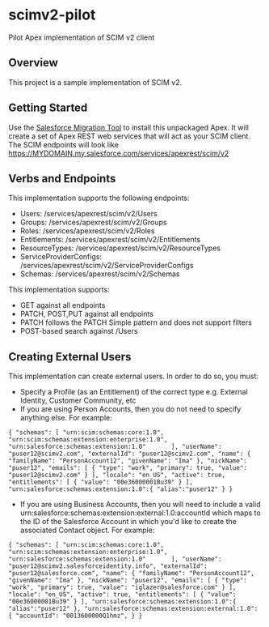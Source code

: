 scimv2-pilot
============

Pilot Apex implementation of SCIM v2 client

Overview
--------
This project is a sample implementation of SCIM v2.

Getting Started
---------------
Use the [Salesforce Migration Tool](https://developer.salesforce.com/docs/atlas.en-us.daas.meta/daas/meta_development.htm) to install this unpackaged Apex. It will create a set of Apex REST web services that will act as your SCIM client. The SCIM endpoints will look like https://MYDOMAIN.my.salesforce.com/services/apexrest/scim/v2

Verbs and Endpoints
-------------------
This implementation supports the following endpoints:
* Users: /services/apexrest/scim/v2/Users
* Groups: /services/apexrest/scim/v2/Groups
* Roles: /services/apexrest/scim/v2/Roles
* Entitlements: /services/apexrest/scim/v2/Entitlements
* ResourceTypes: /services/apexrest/scim/v2/ResourceTypes
* ServiceProviderConfigs: /services/apexrest/scim/v2/ServiceProviderConfigs
* Schemas: /services/apexrest/scim/v2/Schemas

This implementation supports:
* GET against all endpoints
* PATCH, POST,PUT against all endpoints
* PATCH follows the PATCH Simple pattern and does not support filters
* POST-based search against /Users

Creating External Users
-----------------------
This implementation can create external users. In order to do so, you must:
* Specify a Profile (as an Entitlement) of the correct type e.g. External Identity, Customer Community, etc
* If you are using Person Accounts, then you do not need to specify anything else. For example:

`{
	"schemas": [
		"urn:scim:schemas:core:1.0",
		"urn:scim:schemas:extension:enterprise:1.0",
		"urn:salesforce:schemas:extension:1.0"		
	],
	"userName": "puser12@scimv2.com",
	"externalId": "puser12@scimv2.com",
	"name": {
		"familyName": "PersonAccount12",
		"givenName": "Ima"
	},
	"nickName": "puser12",
	"emails": [
		{
			"type": "work",
			"primary": true,
			"value": "puser12@scimv2.com"
		}
	],
	"locale": "en_US",
	"active": true,
	"entitlements": [
		{
			"value": "00e36000001Bu39"
		}
	],
	"urn:salesforce:schemas:extension:1.0":{
		"alias":"puser12"
	}
}`

* If you are using Business Accounts, then you will need to include a valid urn:salesforce:schemas:extension:external:1.0:accountId which maps to the ID of the Salesforce Account in which you'd like to create the associated Contact object. For example:

`{
	"schemas": [
		"urn:scim:schemas:core:1.0",
		"urn:scim:schemas:extension:enterprise:1.0",
		"urn:salesforce:schemas:extension:1.0"		
	],
	"userName": "puser12@scimv2.salesforceidentity.info",
	"externalId": "puser12@salesforce.com",
	"name": {
		"familyName": "PersonAccount12",
		"givenName": "Ima"
	},
	"nickName": "puser12",
	"emails": [
		{
			"type": "work",
			"primary": true,
			"value": "iglazer@salesforce.com"
		}
	],
	"locale": "en_US",
	"active": true,
	"entitlements": [
		{
			"value": "00e36000001Bu39"
		}
	],
	"urn:salesforce:schemas:extension:1.0":{
		"alias":"puser12"
	},
	"urn:salesforce:schemas:extension:external:1.0": {
		"accountId": "0013600000Q1hmz",
	}
}`


